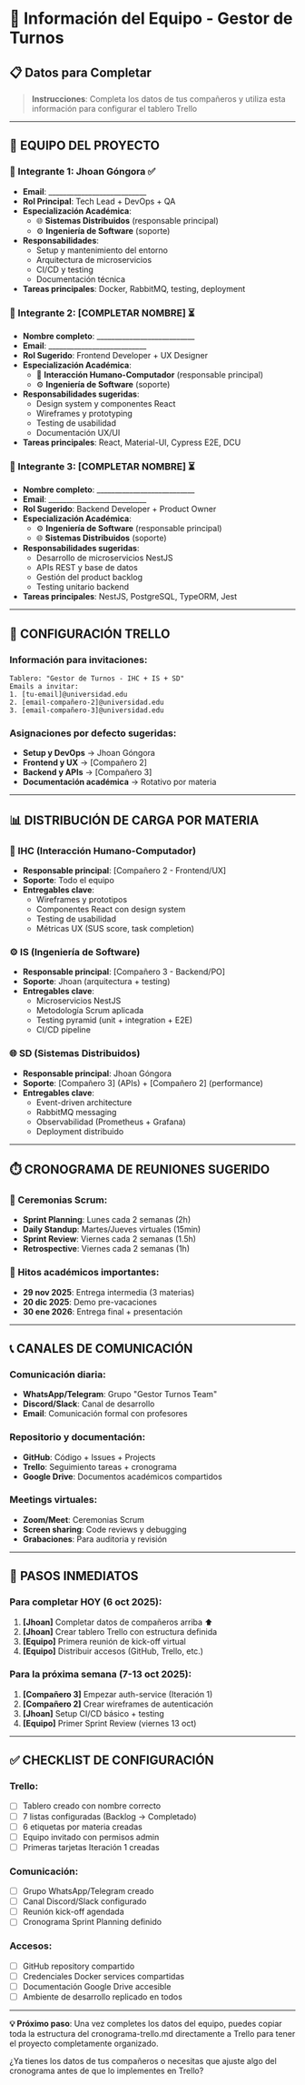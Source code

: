 # 👥 Información del Equipo - Gestor de Turnos

## 📋 **Datos para Completar**
> **Instrucciones**: Completa los datos de tus compañeros y utiliza esta información para configurar el tablero Trello

---

## **🎯 EQUIPO DEL PROYECTO**

### **👤 Integrante 1: Jhoan Góngora** ✅
- **Email**: ___________________________
- **Rol Principal**: Tech Lead + DevOps + QA
- **Especialización Académica**: 
  - 🌐 **Sistemas Distribuidos** (responsable principal)
  - ⚙️ **Ingeniería de Software** (soporte)
- **Responsabilidades**:
  - Setup y mantenimiento del entorno
  - Arquitectura de microservicios  
  - CI/CD y testing
  - Documentación técnica
- **Tareas principales**: Docker, RabbitMQ, testing, deployment

### **👤 Integrante 2: [COMPLETAR NOMBRE]** ⏳
- **Nombre completo**: ___________________________
- **Email**: ___________________________
- **Rol Sugerido**: Frontend Developer + UX Designer  
- **Especialización Académica**: 
  - 🎨 **Interacción Humano-Computador** (responsable principal)
  - ⚙️ **Ingeniería de Software** (soporte)
- **Responsabilidades sugeridas**:
  - Design system y componentes React
  - Wireframes y prototyping
  - Testing de usabilidad
  - Documentación UX/UI
- **Tareas principales**: React, Material-UI, Cypress E2E, DCU

### **👤 Integrante 3: [COMPLETAR NOMBRE]** ⏳
- **Nombre completo**: ___________________________
- **Email**: ___________________________
- **Rol Sugerido**: Backend Developer + Product Owner
- **Especialización Académica**: 
  - ⚙️ **Ingeniería de Software** (responsable principal)
  - 🌐 **Sistemas Distribuidos** (soporte)
- **Responsabilidades sugeridas**:
  - Desarrollo de microservicios NestJS
  - APIs REST y base de datos
  - Gestión del product backlog
  - Testing unitario backend
- **Tareas principales**: NestJS, PostgreSQL, TypeORM, Jest

---

## **📧 CONFIGURACIÓN TRELLO**

### **Información para invitaciones:**
```
Tablero: "Gestor de Turnos - IHC + IS + SD"
Emails a invitar:
1. [tu-email]@universidad.edu
2. [email-compañero-2]@universidad.edu  
3. [email-compañero-3]@universidad.edu
```

### **Asignaciones por defecto sugeridas:**
- **Setup y DevOps** → Jhoan Góngora
- **Frontend y UX** → [Compañero 2]
- **Backend y APIs** → [Compañero 3]
- **Documentación académica** → Rotativo por materia

---

## **📊 DISTRIBUCIÓN DE CARGA POR MATERIA**

### **🎨 IHC (Interacción Humano-Computador)**
- **Responsable principal**: [Compañero 2 - Frontend/UX]
- **Soporte**: Todo el equipo
- **Entregables clave**:
  - Wireframes y prototipos
  - Componentes React con design system
  - Testing de usabilidad
  - Métricas UX (SUS score, task completion)

### **⚙️ IS (Ingeniería de Software)** 
- **Responsable principal**: [Compañero 3 - Backend/PO]
- **Soporte**: Jhoan (arquitectura + testing)
- **Entregables clave**:
  - Microservicios NestJS
  - Metodología Scrum aplicada
  - Testing pyramid (unit + integration + E2E)
  - CI/CD pipeline

### **🌐 SD (Sistemas Distribuidos)**
- **Responsable principal**: Jhoan Góngora  
- **Soporte**: [Compañero 3] (APIs) + [Compañero 2] (performance)
- **Entregables clave**:
  - Event-driven architecture
  - RabbitMQ messaging
  - Observabilidad (Prometheus + Grafana)
  - Deployment distribuido

---

## **⏱️ CRONOGRAMA DE REUNIONES SUGERIDO**

### **🔄 Ceremonias Scrum:**
- **Sprint Planning**: Lunes cada 2 semanas (2h)
- **Daily Standup**: Martes/Jueves virtuales (15min)
- **Sprint Review**: Viernes cada 2 semanas (1.5h)
- **Retrospective**: Viernes cada 2 semanas (1h)

### **📅 Hitos académicos importantes:**
- **29 nov 2025**: Entrega intermedia (3 materias)
- **20 dic 2025**: Demo pre-vacaciones
- **30 ene 2026**: Entrega final + presentación

---

## **📞 CANALES DE COMUNICACIÓN**

### **Comunicación diaria:**
- **WhatsApp/Telegram**: Grupo "Gestor Turnos Team"
- **Discord/Slack**: Canal de desarrollo
- **Email**: Comunicación formal con profesores

### **Repositorio y documentación:**  
- **GitHub**: Código + Issues + Projects
- **Trello**: Seguimiento tareas + cronograma
- **Google Drive**: Documentos académicos compartidos

### **Meetings virtuales:**
- **Zoom/Meet**: Ceremonias Scrum
- **Screen sharing**: Code reviews y debugging
- **Grabaciones**: Para auditoria y revisión

---

## **🚀 PASOS INMEDIATOS**

### **Para completar HOY (6 oct 2025):**
1. **[Jhoan]** Completar datos de compañeros arriba ⬆️
2. **[Jhoan]** Crear tablero Trello con estructura definida
3. **[Equipo]** Primera reunión de kick-off virtual
4. **[Equipo]** Distribuir accesos (GitHub, Trello, etc.)

### **Para la próxima semana (7-13 oct 2025):**
1. **[Compañero 3]** Empezar auth-service (Iteración 1)
2. **[Compañero 2]** Crear wireframes de autenticación  
3. **[Jhoan]** Setup CI/CD básico + testing
4. **[Equipo]** Primer Sprint Review (viernes 13 oct)

---

## **✅ CHECKLIST DE CONFIGURACIÓN**

### **Trello:**
- [ ] Tablero creado con nombre correcto
- [ ] 7 listas configuradas (Backlog → Completado)
- [ ] 6 etiquetas por materia creadas
- [ ] Equipo invitado con permisos admin
- [ ] Primeras tarjetas Iteración 1 creadas

### **Comunicación:**
- [ ] Grupo WhatsApp/Telegram creado
- [ ] Canal Discord/Slack configurado  
- [ ] Reunión kick-off agendada
- [ ] Cronograma Sprint Planning definido

### **Accesos:**
- [ ] GitHub repository compartido
- [ ] Credenciales Docker services compartidas
- [ ] Documentación Google Drive accesible
- [ ] Ambiente de desarrollo replicado en todos

---

**💡 Próximo paso**: Una vez completes los datos del equipo, puedes copiar toda la estructura del cronograma-trello.md directamente a Trello para tener el proyecto completamente organizado.

¿Ya tienes los datos de tus compañeros o necesitas que ajuste algo del cronograma antes de que lo implementes en Trello?